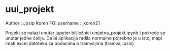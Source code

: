 # uui_projekt
Author : Josip Koren 
FOI username : jkoren21


Projekt se nalazi unutar jupyter biljležnici umjetna_projekt.ipynb i pokreće se unutar jedne ćelije. Da bi aplikacija radila normalno potrebno je u istoj mapi imati excel datoteku sa podacima o tramvajima (tramvaji.xslx)
